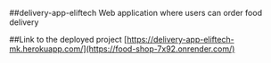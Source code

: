 ##delivery-app-eliftech
Web application where users can order food delivery

##Link to the deployed project
[https://delivery-app-eliftech-mk.herokuapp.com/](https://food-shop-7x92.onrender.com/)
